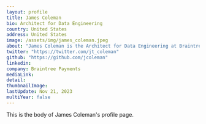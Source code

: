 ```yaml
---
layout: profile
title: James Coleman
bio: Architect for Data Engineering
country: United States
address: United States
image: /assets/img/james_coleman.jpeg
about: "James Coleman is the Architect for Data Engineering at Braintree Payments. His principal duties include architecture of data access and storage across all layers of the stack from the application to platform, but he also enjoys having his fingers in the technical weeds wherever possible. Since Postgres 12 he's been an active contributor to the PostgreSQL codebase, including the addition of incremental sort in PG13."
twitter: "https://twitter.com/jt_coleman" 
github: "https://github.com/jcoleman"
linkedin: 
company: Braintree Payments
mediaLink:
detail: 
thumbnailImage:
lastUpdate: Nov 21, 2023
multiYear: false
---
```


This is the body of James Coleman's profile page.
